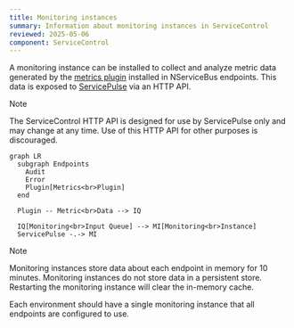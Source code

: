 ```yaml
---
title: Monitoring instances
summary: Information about monitoring instances in ServiceControl
reviewed: 2025-05-06
component: ServiceControl
---
```


A monitoring instance can be installed to collect and analyze metric data generated by the [metrics plugin](/monitoring/metrics/) installed in NServiceBus endpoints. This data is exposed to [ServicePulse](/servicepulse/) via an HTTP API.

> [!NOTE]
> The ServiceControl HTTP API is designed for use by ServicePulse only and may change at any time. Use of this HTTP API for other purposes is discouraged.

```mermaid
graph LR
  subgraph Endpoints
    Audit
    Error
    Plugin[Metrics<br>Plugin]
  end

  Plugin -- Metric<br>Data --> IQ

  IQ[Monitoring<br>Input Queue] --> MI[Monitoring<br>Instance]
  ServicePulse -.-> MI
```

> [!NOTE]
> Monitoring instances store data about each endpoint in memory for 10 minutes. Monitoring instances do not store data in a persistent store.
> Restarting the monitoring instance will clear the in-memory cache.

Each environment should have a single monitoring instance that all endpoints are configured to use.
